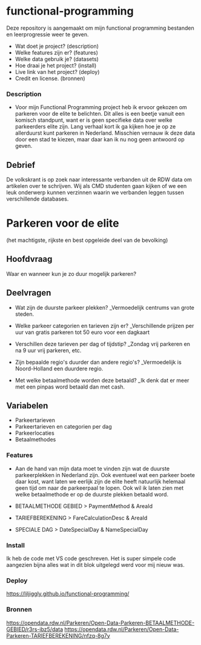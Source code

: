 # functional-programming
Deze repository is aangemaakt om mijn functional programming bestanden en leerprogressie weer te geven.

- Wat doet je project? (description)
- Welke features zijn er? (features)
- Welke data gebruik je? (datasets)
- Hoe draai je het project? (install)
- Live link van het project? (deploy)
- Credit en license. (bronnen)


### Description

- Voor mijn Functional Programming project heb ik ervoor gekozen om parkeren voor de elite te belichten. Dit alles is een beetje vanuit een komisch standpunt, want er is geen specifieke data over welke parkeerders elite zijn. Lang verhaal kort ik ga kijken hoe je op ze allerduurst kunt parkeren in Nederland. Misschien vernauw ik deze data door een stad te kiezen, maar daar kan ik nu nog geen antwoord op geven.

## Debrief

De volkskrant is op zoek naar interessante verbanden uit de RDW data om artikelen over te schrijven. Wij als CMD studenten gaan kijken of we een leuk onderwerp kunnen verzinnen waarin we verbanden leggen tussen verschillende databases.

# Parkeren voor de elite
(het machtigste, rijkste en best opgeleide deel van de bevolking)

## Hoofdvraag
Waar en wanneer kun je zo duur mogelijk parkeren? 

## Deelvragen
* Wat zijn de duurste parkeer plekken?
_Vermoedelijk centrums van grote steden.

* Welke parkeer categorien en tarieven zijn er?
_Verschillende prijzen per uur van gratis parkeren tot 50 euro voor een dagkaart

* Verschillen deze tarieven per dag of tijdstip?
_Zondag vrij parkeren en na 9 uur vrij parkeren, etc.

* Zijn bepaalde regio's duurder dan andere regio's?
_Vermoedelijk is Noord-Holland een duurdere regio.

* Met welke betaalmethode worden deze betaald?
_Ik denk dat er meer met een pinpas word betaald dan met cash.

## Variabelen
* Parkeertarieven
* Parkeertarieven en categorien per dag
* Parkeerlocaties
* Betaalmethodes


### Features

- Aan de hand van mijn data moet te vinden zijn wat de duurste parkeerplekken in Nederland zijn. Ook eventueel wat een parkeer boete daar kost, want laten we eerlijk zijn de elite heeft natuurlijk helemaal geen tijd om naar de parkeerpaal te lopen. Ook wil ik laten zien met welke betaalmethode er op de duurste plekken betaald word. 

- BETAALMETHODE GEBIED > PaymentMethod & AreaId
- TARIEFBEREKENING > FareCalculationDesc & AreaId
- SPECIALE DAG > DateSpecialDay & NameSpecialDay

### Install

Ik heb de code met VS code geschreven. Het is super simpele code aangezien bijna alles wat in dit blok uitgelegd werd voor mij nieuw was.

### Deploy

https://liljiggly.github.io/functional-programming/

### Bronnen

https://opendata.rdw.nl/Parkeren/Open-Data-Parkeren-BETAALMETHODE-GEBIED/r3rs-ibz5/data
https://opendata.rdw.nl/Parkeren/Open-Data-Parkeren-TARIEFBEREKENING/nfzq-8g7y




 
